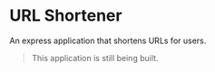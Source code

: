 # URL Shortener

An express application that shortens URLs for users.

> This application is still being built.